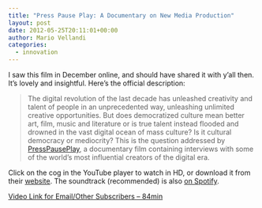 ```yaml
---
title: "Press Pause Play: A Documentary on New Media Production"
layout: post
date: 2012-05-25T20:11:01+00:00
author: Mario Vellandi
categories:
  - innovation
---
```

I saw this film in December online, and should have shared it with y&#8217;all then. It&#8217;s lovely and insightful. Here&#8217;s the official description:

> The digital revolution of the last decade has unleashed creativity and talent of people in an unprecedented way, unleashing unlimited creative opportunities. But does democratized culture mean better art, film, music and literature or is true talent instead flooded and drowned in the vast digital ocean of mass culture? Is it cultural democracy or mediocrity? This is the question addressed by [PressPausePlay](http://www.presspauseplay.com/), a documentary film containing interviews with some of the world&#8217;s most influential creators of the digital era.

Click on the cog in the YouTube player to watch in HD, or download it from their [website](http://www.presspauseplay.com/). The soundtrack (recommended) is also [on Spotify](http://open.spotify.com/album/69QQHibNbjVZIxOGQehtwp).

[Video Link for Email/Other Subscribers &#8211; 84min](http://youtu.be/-rvlaTg3vPg)
